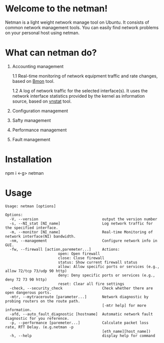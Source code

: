 # Welcome to the netman!

Netman is a light weight network manage tool on Ubuntu. It consists of common network management tools. You can easily find network problems on your personal host using netman.

# What can netman do?
1. Accounting management

	1.1 Real-time monitoring of network equipment traffic and rate changes, based on [Bmon](https://zhuanlan.zhihu.com/p/26307811) tool.

	1.2 A log of network traffic for the selected interface(s). It uses the network interface statistics provided by the kernel as information source, based on [vnstat](https://humdi.net/vnstat/) tool.
2. Configuration management
3. Safty management
4. Performance management
5. Fault management

# Installation

npm i <-g> netman

# Usage

```
Usage: netman [options]

Options:
  -V, --version                             output the version number
  -s, --NI_stat [NI_name]                   Log network traffic for the specified interface.
  -m, --monitor [NI_name]                   Real-time Monitoring of network interface(NI) bandwidth.
  -nm, --management                         Configure network info in GUI.
  -fw, --firewall [action,paremeter...]     Actions:
  						open: Open firewall
  						close: Close firewall
  						status: Show current firewall status
  						allow: Allow specific ports or services (e.g., allow 72/tcp 73/udp 90 http)
  						deny: Deny specific ports or services (e.g., deny 72 73 90 http)
  						reset: Clear all fire settings
  -check, --security_check                  Check whether there are open dangerous ports.
  -mtr, --mytraceroute [parameter...]       Network diagnostic by probing routers on the route path.
                                            [-mtr help] for more information.
  -afd, --auto_fault_diagnostic [hostname]  Automatic network fault diagnostic for you reference.
  -p, --performance [paremeter...]          Calculate packet loss rate, RTT Delay. (e.g.netman -p
                                            [eth_name][host_name])
  -h, --help                                display help for command

```
